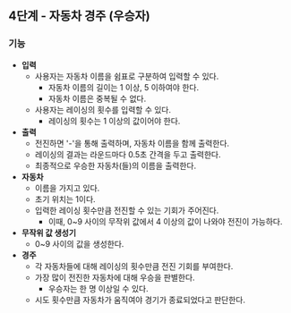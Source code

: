 ## 4단계 - 자동차 경주 (우승자)

### 기능
- **입력**
  - 사용자는 자동차 이름을 쉼표로 구분하여 입력할 수 있다.
    - 자동차 이름의 길이는 1 이상, 5 이하여야 한다.
    - 자동차 이름은 중복될 수 없다.
  - 사용자는 레이싱의 횟수를 입력할 수 있다.
    - 레이싱의 횟수는 1 이상의 값이어야 한다.
- **출력**
  - 전진하면 '-'을 통해 출력하며, 자동차 이름을 함께 출력한다.
  - 레이싱의 결과는 라운드마다 0.5초 간격을 두고 출력한다.
  - 최종적으로 우승한 자동차(들)의 이름을 출력한다.
- **자동차**
  - 이름을 가지고 있다.
  - 초기 위치는 1이다.
  - 입력한 레이싱 횟수만큼 전진할 수 있는 기회가 주어진다.
    - 이때, 0~9 사이의 무작위 값에서 4 이상의 값이 나와야 전진이 가능하다.
- **무작위 값 생성기**
  - 0~9 사이의 값을 생성한다.
- **경주**
  - 각 자동차들에 대해 레이싱의 횟수만큼 전진 기회를 부여한다.
  - 가장 많이 전진한 자동차에 대해 우승을 판별한다.
    - 우승자는 한 명 이상일 수 있다.
  - 시도 횟수만큼 자동차가 움직여야 경기가 종료되었다고 판단한다.
